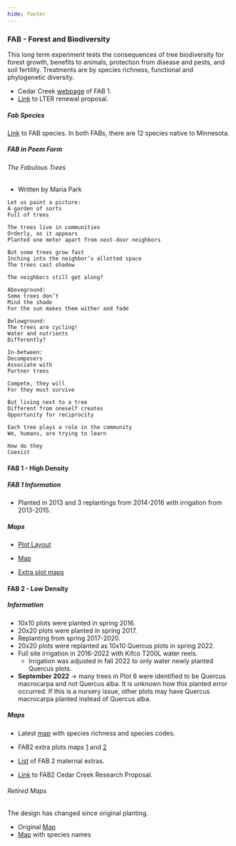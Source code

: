 ```yaml
---
hide: footer
---
```


### FAB - Forest and Biodiversity

This long term experiment tests the consequences of tree biodiversity for forest growth, benefits to animals, protection from disease and pests, and soil fertility. Treatments are by species richness, functional and phylogenetic diversity.

-   Cedar Creek [webpage](https://www.cedarcreek.umn.edu/research/experiments/e271) of FAB 1.  
-   [Link](https://drive.google.com/file/d/10ao9EPqfDH4tNasWDOflgD_vNjhX4qWG/view?usp=sharing) to LTER renewal proposal.

##### Fab Species
[Link](https://docs.google.com/document/d/1uIXhO_N1Ch-vA2jwz8sIvGzy2fEJZsgj/edit?usp=sharing&ouid=117278050553426340443&rtpof=true&sd=true) to FAB species. In both FABs, there are 12 species native to Minnesota.

##### FAB in Poem Form

###### The Fabulous Trees

-   Written by Maria Park

<!-- -->

    Let us paint a picture:
    A garden of sorts
    Full of trees

    The trees live in communities
    Orderly, as it appears
    Planted one meter apart from next-door neighbors

    But some trees grow fast
    Inching into the neighbor’s allotted space
    The trees cast shadow

    The neighbors still get along?

    Aboveground:
    Some trees don’t
    Mind the shade
    For the sun makes them wither and fade

    Belowground:
    The trees are cycling!
    Water and nutrients
    Differently?

    In-between:
    Decomposers
    Associate with
    Partner trees

    Compete, they will
    For they must survive

    But living next to a tree
    Different from oneself creates
    Opportunity for reciprocity

    Each tree plays a role in the community
    We, humans, are trying to learn

    How do they
    Coexist

#### FAB 1 - High Density
##### FAB 1 Information
- Planted in 2013 and 3 replantings from 2014-2016 with irrigation from 2013-2015.

##### Maps
-   [Plot Layout](https://docs.google.com/spreadsheets/d/1VIs6ZAfZzzmTPHz2xQ8-L-tdguxjdt7M/edit?usp=sharing&ouid=117278050553426340443&rtpof=true&sd=true)

-   [Map](https://drive.google.com/file/d/1lwET9O_mKjS2TuVV4UbKdc_4qoujiSEs/view?usp=sharing)

-   [Extra plot maps](https://drive.google.com/file/d/1qbQ9mznZh2vCK3a2ni6HP2kSh_R-EorU/view?usp=sharing)

#### FAB 2 - Low Density
##### Information
- 10x10 plots were planted in spring 2016.
- 20x20 plots were planted in spring 2017.
- Replanting from spring 2017-2020.
- 20x20 plots were replanted as 10x10 Quercus plots in spring 2022.
- Full site irrigation in 2016-2022 with Kifco T200L water reels.
    - Irrigation was adjusted in fall 2022 to only water newly planted Quercus plots.
- **September 2022** -> many trees in Plot 6 were identified to be Quercus macrocarpa and not Quercus alba. It is unknown how this planted error occurred. If this is a nursery issue, other plots may have Quercus macrocarpa planted instead of Quercus alba.


##### Maps
-   Latest [map](https://drive.google.com/file/d/1-w6dYAttFHrHdQkZMrYzN-eRQL7DNOqp/view?usp=sharing) with species richness and species codes.

-   FAB2 extra plots maps [1](https://drive.google.com/file/d/1t5n4MzeFt0zVGcrKCc2LEQ6iqAK1grtj/view?usp=sharing) and [2](https://drive.google.com/file/d/1-4J6fnoq15Zf2X2iRFlYa6bDMfW_lIw5/view?usp=sharing)

-   [List](https://docs.google.com/spreadsheets/d/1jzuTqeNJpCjljMNGv_r9ICqQubZSwKE-/edit?usp=sharing&ouid=117278050553426340443&rtpof=true&sd=true) of FAB 2 maternal extras.

-   [Link](https://drive.google.com/file/d/1SnALIYrNLDOmWsSK1GH1tPxHo52Exm-A/view?usp=sharing) to FAB2 Cedar Creek Research Proposal.

###### Retired Maps

The design has changed since original planting.

-   Original [Map](https://drive.google.com/file/d/1PFnVOhE-07KCANTF9PNeIFqpEo7836Ae/view?usp=sharing)  
-   [Map](https://drive.google.com/file/d/15kzZxXVo0sBTuqEuCjorWAxEhyUF41Mw/view?usp=sharing) with species names
